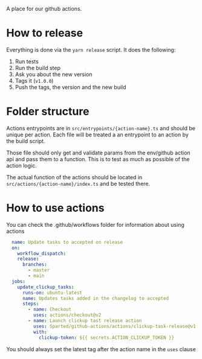 A place for our github actions.

# How to release
Everything is done via the `yarn release` script. It does the following:

1. Run tests
2. Run the build step
3. Ask you about the new version
4. Tags it (`v1.0.0`)
5. Push the tags, the version and the new build

# Folder structure
Actions entrypoints are in `src/entrypoints/{action-name}.ts` and should be unique per action. Each file will be treated a an entrypoint to an action by the build script.

Those file should only get and validate params from the env/github action api and pass them to a function. This is to test as much as possible of the action logic.

The actual function of the actions should be located in `src/actions/{action-name}/index.ts` and be tested there.

# How to use actions
You can check the .github/workflows folder for information about using actions
```yml
  name: Update tasks to accepted on release
  on:
    workflow_dispatch:
    release:
      branches:
        - master
        - main
  jobs:
    update_clickup_tasks:
      runs-on: ubuntu-latest
      name: Updates tasks added in the changelog to accepted
      steps:
        - name: Checkout
          uses: actions/checkout@v2
        - name: Launch clickup tast release action
          uses: Sparted/github-actions/actions/clickup-task-release@v1.0.0
          with:
            clickup-token: ${{ secrets.ACTION_CLICKUP_TOKEN }}
```
You should always set the latest tag after the action name in the `uses` clause